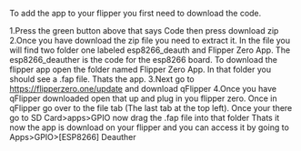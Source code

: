 To add the app to your flipper you first need to download the code.

1.Press the green button above that says Code then press download zip
2.Once you have download the zip file you need to extract it. In the file you will find two folder one labeled esp8266_deauth and Flipper Zero App. The esp8266_deauther is the code for the esp8266 board. To download the flipper app open the folder named Flipper Zero App. In that folder you should see a .fap file. Thats the app.
3.Next go to https://flipperzero.one/update and download qFlipper
4.Once you have qFlipper downloaded open that up and plug in you flipper zero. Once in qFlipper go over to the file tab (The last tab at the top left). Once your there go to SD Card>apps>GPIO now drag the .fap file into that folder
Thats it now the app is download on your flipper and you can access it by going to Apps>GPIO>[ESP8266] Deauther
